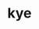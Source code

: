 ---
category: 3-letters
denotation: null
name: kye
reference_link: https://www.etymonline.com/word/kye
root_language: null
root_name: null
title: kye
type: free
word_sums:
- respelling: kye
  sum: 'Kye + '
---